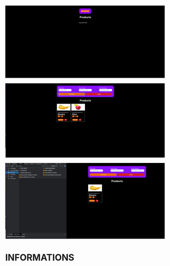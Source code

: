 ![alt text](/public/images/1.png)

![alt text](/public/images/2.png)


![alt text](/public/images/3.png) 

# INFORMATIONS
